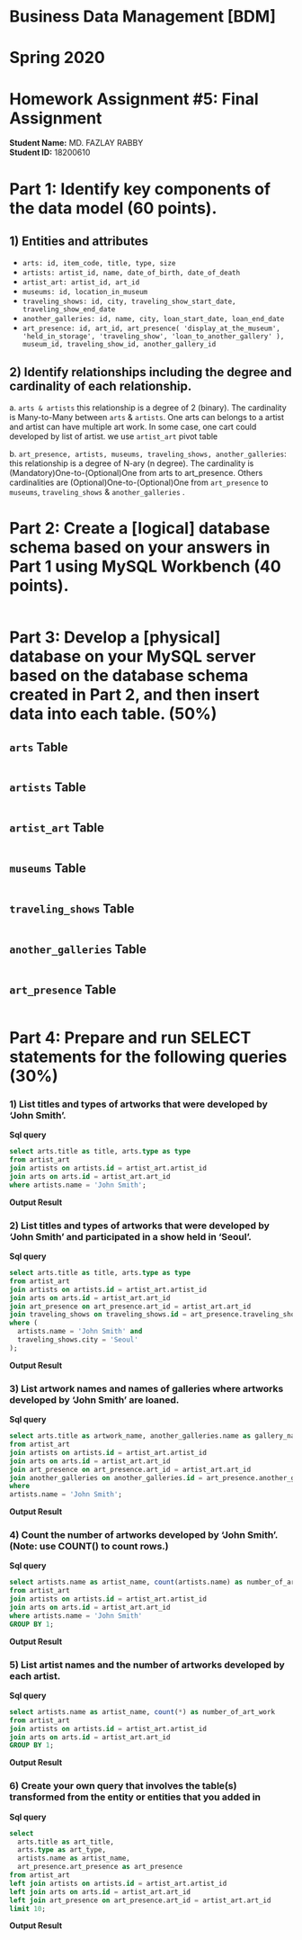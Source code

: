 # Business Data Management [BDM]     
# Spring 2020    
# Homework Assignment #5: Final Assignment       
**Student Name:**  MD. FAZLAY RABBY     
**Student ID:**  18200610     

# Part 1: Identify key components of the data model (60 points).     

## 1) Entities and attributes        
* `arts: id, item_code, title, type, size`
* `artists: artist_id, name, date_of_birth, date_of_death`
* `artist_art: artist_id, art_id`
* `museums: id, location_in_museum`
* `traveling_shows: id, city, traveling_show_start_date, traveling_show_end_date`
* `another_galleries: id, name, city, loan_start_date, loan_end_date      `
* `art_presence: id, art_id, art_presence( 'display_at_the_museum', 'held_in_storage', 'traveling_show', 'loan_to_another_gallery' ), museum_id, traveling_show_id, another_gallery_id`

## 2) Identify relationships including the degree and cardinality of each relationship. 

a. `arts & artists` this relationship is a degree of 2 (binary). The cardinality is
Many-to-Many between `arts` & `artists`. One arts can belongs to a artist and artist can have multiple art work.
In some case, one cart could developed by list of artist. we use `artist_art` pivot table 

b. `art_presence, artists, museums, traveling_shows, another_galleries`: this relationship is a degree of N-ary (n degree). The cardinality is
(Mandatory)One-to-(Optional)One from arts to art_presence. Others cardinalities are (Optional)One-to-(Optional)One from `art_presence` to `museums`, `traveling_shows` & `another_galleries` .  

# Part 2: Create a [logical] database schema based on your answers in Part 1 using MySQL Workbench (40 points).   

<img src="https://raw.githubusercontent.com/polodev/rabby_home_work_5/master/pictures/eer_diagram.PNG" alt="">          

# Part 3: Develop a [physical] database on your MySQL server based on the database schema created in Part 2, and then insert data into each table. (50%)

## `arts` Table
<img src="https://raw.githubusercontent.com/polodev/rabby_home_work_5/master/pictures/table/1.PNG" alt="">          

## `artists` Table
<img src="https://raw.githubusercontent.com/polodev/rabby_home_work_5/master/pictures/table/2.PNG" alt="">          

## `artist_art` Table
<img src="https://raw.githubusercontent.com/polodev/rabby_home_work_5/master/pictures/table/3.PNG" alt="">          

## `museums` Table
<img src="https://raw.githubusercontent.com/polodev/rabby_home_work_5/master/pictures/table/4.PNG" alt="">          

## `traveling_shows` Table
<img src="https://raw.githubusercontent.com/polodev/rabby_home_work_5/master/pictures/table/5.PNG" alt="">          

## `another_galleries` Table
<img src="https://raw.githubusercontent.com/polodev/rabby_home_work_5/master/pictures/table/6.PNG" alt="">          

## `art_presence` Table
<img src="https://raw.githubusercontent.com/polodev/rabby_home_work_5/master/pictures/table/7.PNG" alt="">          

# Part 4: Prepare and run SELECT statements for the following queries (30%)


### 1) List titles and types of artworks that were developed by ‘John Smith’.        
**Sql query**        
~~~sql
select arts.title as title, arts.type as type
from artist_art
join artists on artists.id = artist_art.artist_id
join arts on arts.id = artist_art.art_id
where artists.name = 'John Smith';
~~~       

**Output Result**  
<img src="https://raw.githubusercontent.com/polodev/rabby_home_work_5/master/pictures/query_output/query_output_1.PNG" alt="">      


### 2) List titles and types of artworks that were developed by ‘John Smith’ and participated in a show held in ‘Seoul’.
    
**Sql query**        
~~~sql
select arts.title as title, arts.type as type
from artist_art
join artists on artists.id = artist_art.artist_id
join arts on arts.id = artist_art.art_id
join art_presence on art_presence.art_id = artist_art.art_id
join traveling_shows on traveling_shows.id = art_presence.traveling_show_id
where ( 
  artists.name = 'John Smith' and 
  traveling_shows.city = 'Seoul'
);
~~~       

**Output Result**  
<img src="https://raw.githubusercontent.com/polodev/rabby_home_work_5/master/pictures/query_output/query_output_2.PNG" alt="">      

### 3) List artwork names and names of galleries where artworks developed by ‘John Smith’ are loaned.       
**Sql query**        
~~~sql
select arts.title as artwork_name, another_galleries.name as gallery_name
from artist_art
join artists on artists.id = artist_art.artist_id
join arts on arts.id = artist_art.art_id
join art_presence on art_presence.art_id = artist_art.art_id
join another_galleries on another_galleries.id = art_presence.another_gallery_id
where  
artists.name = 'John Smith';
~~~      

**Output Result**  
<img src="https://raw.githubusercontent.com/polodev/rabby_home_work_5/master/pictures/query_output/query_output_3.PNG" alt="">      

### 4) Count the number of artworks developed by ‘John Smith’. (Note: use COUNT() to count rows.)
      
**Sql query**        
~~~sql
select artists.name as artist_name, count(artists.name) as number_of_art_work
from artist_art
join artists on artists.id = artist_art.artist_id
join arts on arts.id = artist_art.art_id
where artists.name = 'John Smith'
GROUP BY 1;
~~~    

**Output Result**  
<img src="https://raw.githubusercontent.com/polodev/rabby_home_work_5/master/pictures/query_output/query_output_4.PNG" alt="">      

### 5) List artist names and the number of artworks developed by each artist.
      
**Sql query**        
~~~sql
select artists.name as artist_name, count(*) as number_of_art_work
from artist_art
join artists on artists.id = artist_art.artist_id
join arts on arts.id = artist_art.art_id
GROUP BY 1;
~~~      

**Output Result**  
<img src="https://raw.githubusercontent.com/polodev/rabby_home_work_5/master/pictures/query_output/query_output_5.PNG" alt="">      

### 6) Create your own query that involves the table(s) transformed from the entity or entities that you added in
      
**Sql query**        
~~~sql
select
  arts.title as art_title,
  arts.type as art_type,
  artists.name as artist_name,
  art_presence.art_presence as art_presence
from artist_art
left join artists on artists.id = artist_art.artist_id
left join arts on arts.id = artist_art.art_id
left join art_presence on art_presence.art_id = artist_art.art_id
limit 10;       
~~~      

**Output Result**  
<img src="https://raw.githubusercontent.com/polodev/rabby_home_work_5/master/pictures/query_output/query_output_6.PNG" alt="">      














